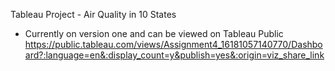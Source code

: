 Tableau Project - Air Quality in 10 States
- Currently on version one and can be viewed on Tableau Public
https://public.tableau.com/views/Assignment4_16181057140770/Dashboard?:language=en&:display_count=y&publish=yes&:origin=viz_share_link
